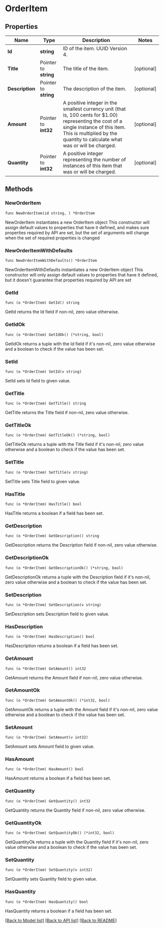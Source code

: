 # OrderItem

## Properties

Name | Type | Description | Notes
------------ | ------------- | ------------- | -------------
**Id** | **string** | ID of the item. UUID Version 4. | 
**Title** | Pointer to **string** | The title of the item. | [optional] 
**Description** | Pointer to **string** | The description of the item. | [optional] 
**Amount** | Pointer to **int32** | A positive integer in the smallest currency unit (that is, 100 cents for $1.00) representing the cost of a single instance of this item. This is multiplied by the quantity to calculate what was or will be charged. | [optional] 
**Quantity** | Pointer to **int32** | A positive integer representing the number of instances of this item that was or will be charged. | [optional] 

## Methods

### NewOrderItem

`func NewOrderItem(id string, ) *OrderItem`

NewOrderItem instantiates a new OrderItem object
This constructor will assign default values to properties that have it defined,
and makes sure properties required by API are set, but the set of arguments
will change when the set of required properties is changed

### NewOrderItemWithDefaults

`func NewOrderItemWithDefaults() *OrderItem`

NewOrderItemWithDefaults instantiates a new OrderItem object
This constructor will only assign default values to properties that have it defined,
but it doesn't guarantee that properties required by API are set

### GetId

`func (o *OrderItem) GetId() string`

GetId returns the Id field if non-nil, zero value otherwise.

### GetIdOk

`func (o *OrderItem) GetIdOk() (*string, bool)`

GetIdOk returns a tuple with the Id field if it's non-nil, zero value otherwise
and a boolean to check if the value has been set.

### SetId

`func (o *OrderItem) SetId(v string)`

SetId sets Id field to given value.


### GetTitle

`func (o *OrderItem) GetTitle() string`

GetTitle returns the Title field if non-nil, zero value otherwise.

### GetTitleOk

`func (o *OrderItem) GetTitleOk() (*string, bool)`

GetTitleOk returns a tuple with the Title field if it's non-nil, zero value otherwise
and a boolean to check if the value has been set.

### SetTitle

`func (o *OrderItem) SetTitle(v string)`

SetTitle sets Title field to given value.

### HasTitle

`func (o *OrderItem) HasTitle() bool`

HasTitle returns a boolean if a field has been set.

### GetDescription

`func (o *OrderItem) GetDescription() string`

GetDescription returns the Description field if non-nil, zero value otherwise.

### GetDescriptionOk

`func (o *OrderItem) GetDescriptionOk() (*string, bool)`

GetDescriptionOk returns a tuple with the Description field if it's non-nil, zero value otherwise
and a boolean to check if the value has been set.

### SetDescription

`func (o *OrderItem) SetDescription(v string)`

SetDescription sets Description field to given value.

### HasDescription

`func (o *OrderItem) HasDescription() bool`

HasDescription returns a boolean if a field has been set.

### GetAmount

`func (o *OrderItem) GetAmount() int32`

GetAmount returns the Amount field if non-nil, zero value otherwise.

### GetAmountOk

`func (o *OrderItem) GetAmountOk() (*int32, bool)`

GetAmountOk returns a tuple with the Amount field if it's non-nil, zero value otherwise
and a boolean to check if the value has been set.

### SetAmount

`func (o *OrderItem) SetAmount(v int32)`

SetAmount sets Amount field to given value.

### HasAmount

`func (o *OrderItem) HasAmount() bool`

HasAmount returns a boolean if a field has been set.

### GetQuantity

`func (o *OrderItem) GetQuantity() int32`

GetQuantity returns the Quantity field if non-nil, zero value otherwise.

### GetQuantityOk

`func (o *OrderItem) GetQuantityOk() (*int32, bool)`

GetQuantityOk returns a tuple with the Quantity field if it's non-nil, zero value otherwise
and a boolean to check if the value has been set.

### SetQuantity

`func (o *OrderItem) SetQuantity(v int32)`

SetQuantity sets Quantity field to given value.

### HasQuantity

`func (o *OrderItem) HasQuantity() bool`

HasQuantity returns a boolean if a field has been set.


[[Back to Model list]](../README.md#documentation-for-models) [[Back to API list]](../README.md#documentation-for-api-endpoints) [[Back to README]](../README.md)


